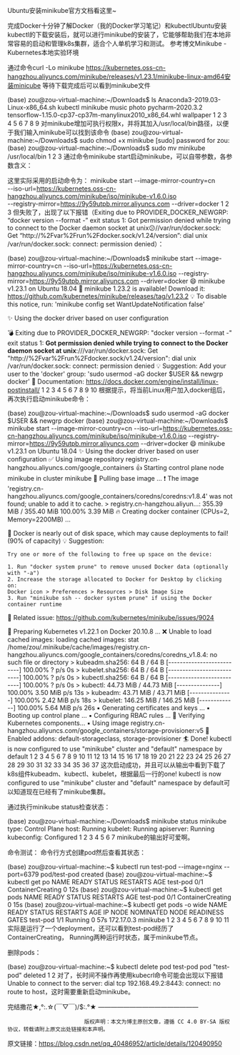 Ubuntu安装minikube官方文档看这里~

完成Docker十分钟了解Docker（我的Docker学习笔记）和kubectlUbuntu安装kubectl的下载安装后，就可以进行minikube的安装了，它能够帮助我们在本地非常容易的启动和管理k8s集群，适合个人单机学习和测试。
参考博文Minikube - Kubernetes本地实验环境

通过命令curl -Lo minikube https://kubernetes.oss-cn-hangzhou.aliyuncs.com/minikube/releases/v1.23.1/minikube-linux-amd64安装minicube
等待下载完成后可以看到minikube文件

(base) zou@zou-virtual-machine:~/Downloads$ ls
Anaconda3-2019.03-Linux-x86_64.sh
kubectl
minikube
music
photo
pycharm-2020.3.2
tensorflow-1.15.0-cp37-cp37m-manylinux2010_x86_64.whl
wallpaper
1
2
3
4
5
6
7
8
9
对minikube增加可执行权限x，并将其加入/usr/local/bin路径，以便于我们输入minikube可以找到该命令
(base) zou@zou-virtual-machine:~/Downloads$ sudo chmod +x minikube
[sudo] password for zou: 
(base) zou@zou-virtual-machine:~/Downloads$ sudo mv minikube /usr/local/bin
1
2
3
通过命令minikube start启动minikube，可以自带参数，各参数含义：

这里实际采用的启动命令为：
minikube start --image-mirror-country=cn \
--iso-url=https://kubernetes.oss-cn-hangzhou.aliyuncs.com/minikube/iso/minikube-v1.6.0.iso \
--registry-mirror=https://9y59utpb.mirror.aliyuncs.com --driver=docker
1
2
3
但失败了，出现了以下报错（Exiting due to PROVIDER_DOCKER_NEWGRP: “docker version --format -” exit status 1: Got permission denied while trying to connect to the Docker daemon socket at unix😕//var/run/docker.sock: Get “http://%2Fvar%2Frun%2Fdocker.sock/v1.24/version”: dial unix /var/run/docker.sock: connect: permission denied）：

(base) zou@zou-virtual-machine:~/Downloads$  minikube start --image-mirror-country=cn --iso-url=https://kubernetes.oss-cn-hangzhou.aliyuncs.com/minikube/iso/minikube-v1.6.0.iso --registry-mirror=https://9y59utpb.mirror.aliyuncs.com --driver=docker
😄  minikube v1.23.1 on Ubuntu 18.04
🎉  minikube 1.23.2 is available! Download it: https://github.com/kubernetes/minikube/releases/tag/v1.23.2
💡  To disable this notice, run: 'minikube config set WantUpdateNotification false'

✨  Using the docker driver based on user configuration

💣  Exiting due to PROVIDER_DOCKER_NEWGRP: "docker version --format -" exit status 1: **Got permission denied while trying to connect to the Docker daemon socket at unix**:///var/run/docker.sock: Get "http://%2Fvar%2Frun%2Fdocker.sock/v1.24/version": dial unix /var/run/docker.sock: connect: permission denied
💡  Suggestion: Add your user to the 'docker' group: 'sudo usermod -aG docker $USER && newgrp docker'
📘  Documentation: https://docs.docker.com/engine/install/linux-postinstall/
1
2
3
4
5
6
7
8
9
10
根据提示，将当前Linux用户加入docker组后，再次执行启动minikube命令：

(base) zou@zou-virtual-machine:~/Downloads$ sudo usermod -aG docker $USER && newgrp docker
(base) zou@zou-virtual-machine:~/Downloads$ minikube start --image-mirror-country=cn --iso-url=https://kubernetes.oss-cn-hangzhou.aliyuncs.com/minikube/iso/minikube-v1.6.0.iso --registry-mirror=https://9y59utpb.mirror.aliyuncs.com --driver=docker
😄  minikube v1.23.1 on Ubuntu 18.04
✨  Using the docker driver based on user configuration
✅  Using image repository registry.cn-hangzhou.aliyuncs.com/google_containers
👍  Starting control plane node minikube in cluster minikube
🚜  Pulling base image ...
❗  The image 'registry.cn-hangzhou.aliyuncs.com/google_containers/coredns/coredns:v1.8.4' was not found; unable to add it to cache.
    > registry.cn-hangzhou.aliyun...: 355.39 MiB / 355.40 MiB  100.00% 3.39 MiB
🔥  Creating docker container (CPUs=2, Memory=2200MB) ...

🧯  Docker is nearly out of disk space, which may cause deployments to fail! (90% of capacity)
💡  Suggestion: 

    Try one or more of the following to free up space on the device:
    
    1. Run "docker system prune" to remove unused Docker data (optionally with "-a")
    2. Increase the storage allocated to Docker for Desktop by clicking on:
    Docker icon > Preferences > Resources > Disk Image Size
    3. Run "minikube ssh -- docker system prune" if using the Docker container runtime
🍿  Related issue: https://github.com/kubernetes/minikube/issues/9024

🐳  Preparing Kubernetes v1.22.1 on Docker 20.10.8 ...
❌  Unable to load cached images: loading cached images: stat /home/zou/.minikube/cache/images/registry.cn-hangzhou.aliyuncs.com/google_containers/coredns/coredns_v1.8.4: no such file or directory
    > kubeadm.sha256: 64 B / 64 B [--------------------------] 100.00% ? p/s 0s
    > kubelet.sha256: 64 B / 64 B [--------------------------] 100.00% ? p/s 0s
    > kubectl.sha256: 64 B / 64 B [--------------------------] 100.00% ? p/s 0s
    > kubectl: 44.73 MiB / 44.73 MiB [---------------] 100.00% 3.50 MiB p/s 13s
    > kubeadm: 43.71 MiB / 43.71 MiB [---------------] 100.00% 2.42 MiB p/s 18s
    > kubelet: 146.25 MiB / 146.25 MiB [-------------] 100.00% 5.64 MiB p/s 26s
    ▪ Generating certificates and keys ...
    ▪ Booting up control plane ...
    ▪ Configuring RBAC rules ...
🔎  Verifying Kubernetes components...
    ▪ Using image registry.cn-hangzhou.aliyuncs.com/google_containers/storage-provisioner:v5
🌟  Enabled addons: default-storageclass, storage-provisioner
🏄  Done! kubectl is now configured to use "minikube" cluster and "default" namespace by default
1
2
3
4
5
6
7
8
9
10
11
12
13
14
15
16
17
18
19
20
21
22
23
24
25
26
27
28
29
30
31
32
33
34
35
36
37
这次启动成功，并且可以从输出中看到下载了k8s组件kubeadm、kubectl、kubelet，根据最后一行的one! kubectl is now configured to use "minikube" cluster and "default" namespace by default可以知道现在已经有了minikube集群。

通过执行minikube status检查状态：

(base) zou@zou-virtual-machine:~/Downloads$ minikube status
minikube
type: Control Plane
host: Running
kubelet: Running
apiserver: Running
kubeconfig: Configured
1
2
3
4
5
6
7
minikube的输出好可爱啊。

命令测试：
命令行方式创建pod然后查看其状态：

(base) zou@zou-virtual-machine:~$ kubectl run test-pod --image=nginx --port=6379
pod/test-pod created
(base) zou@zou-virtual-machine:~$ kubectl get po
NAME       READY   STATUS              RESTARTS   AGE
test-pod   0/1     ContainerCreating   0          12s
(base) zou@zou-virtual-machine:~$ kubectl get pods
NAME       READY   STATUS              RESTARTS   AGE
test-pod   0/1     ContainerCreating   0          15s
(base) zou@zou-virtual-machine:~$ kubectl get pods -o wide
NAME       READY   STATUS    RESTARTS   AGE   IP           NODE       NOMINATED NODE   READINESS GATES
test-pod   1/1     Running   0          57s   172.17.0.3   minikube   <none>           <none>
1
2
3
4
5
6
7
8
9
10
11
实际是运行了一个deployment，还可以看到test-pod经历了ContainerCreating， Running两种运行时状态，属于minikube节点。

删除pods：

(base) zou@zou-virtual-machine:~$ kubectl delete pod test-pod
pod "test-pod" deleted
1
2
对了，长时间不操作再使用kubecrl命令可能会出现以下报错Unable to connect to the server: dial tcp 192.168.49.2:8443: connect: no route to host，这时需要重新启动minikube。

完结撒花★,°:.☆(￣▽￣)/$:.°★ 
————————————————

                            版权声明：本文为博主原创文章，遵循 CC 4.0 BY-SA 版权协议，转载请附上原文出处链接和本声明。

原文链接：https://blog.csdn.net/qq_40486952/article/details/120490950